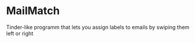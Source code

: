 # MailMatch
Tinder-like programm that lets you assign labels to emails by swiping them left or right
